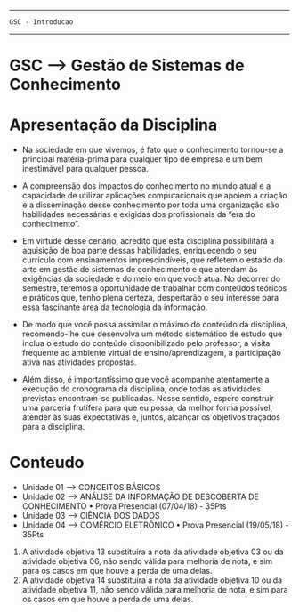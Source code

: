 -----------------------------------------------------------
    GSC - Introducao
-----------------------------------------------------------

# GSC --> Gestão de Sistemas de Conhecimento

# Apresentação da Disciplina
- Na sociedade em que vivemos, é fato que o conhecimento tornou-se a principal matéria-prima para qualquer tipo de empresa e um bem inestimável para qualquer pessoa. 
- A compreensão dos impactos do conhecimento no mundo atual e a capacidade de utilizar aplicações computacionais que apoiem a criação e a disseminação desse conhecimento por toda uma organização são habilidades necessárias e exigidas dos profissionais da “era do conhecimento”. 
- Em virtude desse cenário, acredito que esta disciplina possibilitará a aquisição de boa parte dessas habilidades, enriquecendo o seu currículo com ensinamentos imprescindíveis, que refletem o estado da arte em gestão de sistemas de conhecimento e que atendam às exigências da sociedade e do meio em que você atua. No decorrer do semestre, teremos a oportunidade de trabalhar com conteúdos teóricos e práticos que, tenho plena certeza, despertarão o seu interesse para essa fascinante área da tecnologia da informação.

- De modo que você possa assimilar o máximo do conteúdo da disciplina, recomendo-lhe que desenvolva um método sistemático de estudo que inclua o estudo do conteúdo disponibilizado pelo professor, a visita frequente ao ambiente virtual de ensino/aprendizagem, a participação ativa nas atividades propostas.
- Além disso, é importantíssimo que você acompanhe atentamente a execução do cronograma da disciplina, onde todas as atividades previstas encontram-se publicadas. Nesse sentido, espero construir uma parceria frutífera para que eu possa, da melhor forma possível, atender às suas expectativas e, juntos, alcançar os objetivos traçados para a disciplina.


# Conteudo
- Unidade 01 --> CONCEITOS BÁSICOS
- Unidade 02 --> ANÁLISE DA INFORMAÇÃO DE DESCOBERTA DE CONHECIMENTO
	• Prova Presencial (07/04/18) - 35Pts
- Unidade 03 --> CIÊNCIA DOS DADOS
- Unidade 04 --> COMÉRCIO ELETRÔNICO
	• Prova Presencial (19/05/18) - 35Pts
 
1) A atividade objetiva 13 substituíra a nota da atividade objetiva 03 ou da atividade objetiva 06, não sendo válida para melhoria de nota, e sim para os casos em que houve a perda de uma delas. 
2) A atividade objetiva 14 substituíra a nota da atividade objetiva 10 ou da atividade objetiva 11, não sendo válida para melhoria de nota, e sim para os casos em que houve a perda de uma delas. 